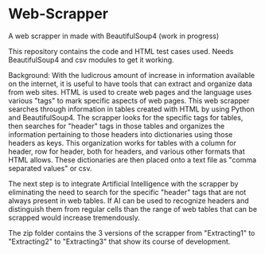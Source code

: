 # Web-Scrapper
A web scrapper in made with BeautifulSoup4 (work in progress)

This repository contains the code and HTML test cases used. Needs BeautifulSoup4 and csv modules to get it working. 

Background:
With the ludicrous amount of increase in information available on the internet, it is useful to have tools that can extract and organize data from web sites. HTML is used to create web pages and the language uses various "tags" to mark specific aspects of web pages. This web scrapper searches through information in tables created with HTML by using Python and BeautifulSoup4. The scrapper looks for the specific tags for tables, then searches for "header" tags in those tables and organizes the information pertaining to those headers into dictionaries using those headers as keys. This organization works for tables with a column for header, row for header, both for headers, and various other formats that HTML allows. These dictionaries are then placed onto a text file as "comma separated values" or csv. 

The next step is to integrate Artificial Intelligence with the scrapper by eliminating the need to search for the specific "header" tags that are not always present in web tables. If AI can be used to recognize headers and distinguish them from regular cells than the range of web tables that can be scrapped would increase tremendously.

The zip folder contains the 3 versions of the scrapper from "Extracting1" to "Extracting2" to "Extracting3" that show its course of development.
